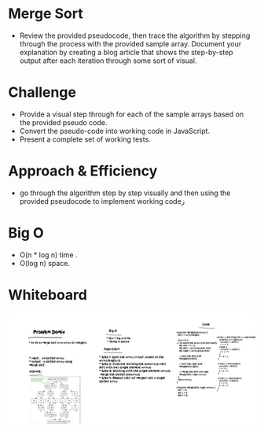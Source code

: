 # Merge Sort
 * Review the provided pseudocode, then trace the algorithm by stepping through the process with the provided sample array. Document your explanation by creating a blog article that shows the step-by-step output after each iteration through some sort of visual.

# Challenge
 * Provide a visual step through for each of the sample arrays based on the provided pseudo code.
 * Convert the pseudo-code into working code in JavaScript.
 * Present a complete set of working tests.

# Approach & Efficiency
 * go through the algorithm step by step visually and then using the provided pseudocode to implement working codeز
# Big O
 * O(n * log n) time .
 * O(log n) space.

# Whiteboard

<img src = "./Whiteboard-6_14_2021,12_17_06PM.png">